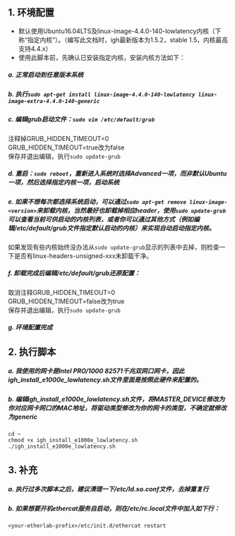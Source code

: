## 1. 环境配置
* 默认使用Ubuntu16.04LTS及linux-image-4.4.0-140-lowlatency内核（下称“指定内核”）。（编写此文档时，igh最新版本为1.5.2，stable 1.5，内核最高支持4.4.x）
* 使用此脚本前，先确认已安装指定内核，安装内核方法如下：  
##### a. 正常启动到任意版本系统  
##### b. 执行`sudo apt-get install linux-image-4.4.0-140-lowlatency linux-image-extra-4.4.0-140-generic`  
##### c. 编辑grub启动文件：`sudo vim /etc/default/grub`  
注释掉GRUB_HIDDEN_TIMEOUT=0  
GRUB_HIDDEN_TIMEOUT=true改为false  
保存并退出编辑，执行`sudo update-grub`  
##### d. 重启：`sudo reboot`，重新进入系统时选择Advanced一项，而非默认Ubuntu一项，然后选择指定内核一项，启动系统  
##### e. 如果不想每次都选择系统启动，可以通过`sudo apt-get remove linux-image-<version>`来卸载内核，当然最好也卸载掉相应header，使用`sudo update-grub`可以查看当前可供启动的内核列表，或者你可以通过其他方式（例如编辑/etc/default/grub文件指定默认启动的内核）来实现自动启动指定内核。  
如果发现有些内核始终没办法从`sudo update-grub`显示的列表中去掉，则检查一下是否有linux-headers-unsigned-xxx未卸载干净。  
##### f. 卸载完成后编辑/etc/default/grub还原配置：  
取消注释GRUB_HIDDEN_TIMEOUT=0  
GRUB_HIDDEN_TIMEOUT=false改为true  
保存并退出编辑，执行`sudo update-grub`  
##### g. 环境配置完成  

## 2. 执行脚本
##### a. 我使用的网卡是Intel PRO/1000 82571千兆双网口网卡，因此igh_install_e1000e_lowlatency.sh文件里面是按照此硬件来配置的。  
##### b. 编辑igh_install_e1000e_lowlatency.sh文件，将MASTER_DEVICE修改为你对应网卡网口的MAC地址，将驱动类型修改为你的网卡的类型，不确定就修改为generic  
`cd ~`  
`chmod +x igh_install_e1000e_lowlatency.sh`  
`./igh_install_e1000e_lowlatency.sh`  

## 3. 补充
##### a. 执行过多次脚本之后，建议清理一下/etc/ld.so.conf文件，去掉重复行  
##### b. 如果想要开机ethercat服务自启动，则在/etc/rc.local文件中加入如下行：  
`<your-etherlab-prefix>/etc/init.d/ethercat restart`   
